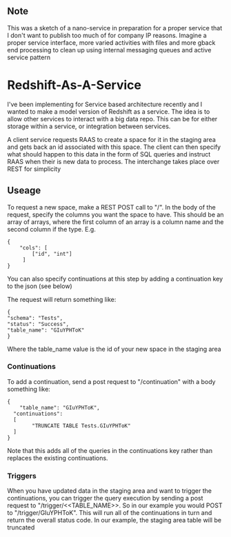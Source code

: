## Note

This was a sketch of a nano-service in preparation for a proper service that I don't want to publish too much of for company IP reasons.  Imagine a proper service interface, more varied activities with files and more gback end processing to clean up using internal messaging queues and active service pattern 

# Redshift-As-A-Service

I've been implementing for Service based architecture recently and I wanted to make a model version of Redshift as a service.  The idea is to allow other services to interact with a big data repo.  This can be for either storage within a service, or integration between services.

A client service requests RAAS to create a space for it in the staging area and gets back an id associated with this space.  The client can then specify what should happen to this data in the form of SQL queries and instruct RAAS when their is new data to process.  The interchange takes place over REST for simplicity

## Useage

To request a new space, make a REST POST call to "/".  In the body of the request, specify the columns you want the space to have.  This should be an array of arrays, where the first column of an array is a column name and the second column if the type.  E.g.

```
{
	"cols": [
      	["id", "int"]
     ]
}
```

You can also specify continuations at this step by adding a continuation key to the json (see below)

The request will return something like:

```
{
"schema": "Tests",
"status": "Success",
"table_name": "GIuYPHToK"
}
```

Where the table_name value is the id of your new space in the staging area

### Continuations

To add a continuation, send a post request to "/continuation" with a body something like:

```
{
	"table_name": "GIuYPHToK",
  "continuations": 
  [
      	"TRUNCATE TABLE Tests.GIuYPHToK"
  ]
}
```

Note that this adds all of the queries in the continuations key rather than replaces the existing continuations.

### Triggers

When you have updated data in the staging area and want to trigger the continuations, you can trigger the query execution by sending a post request to "/trigger/<<TABLE_NAME>>.  So in our example you would POST to "/trigger/GIuYPHToK".  This will run all of the continuations in turn and return the overall status code.  In our example, the staging area table will be truncated



